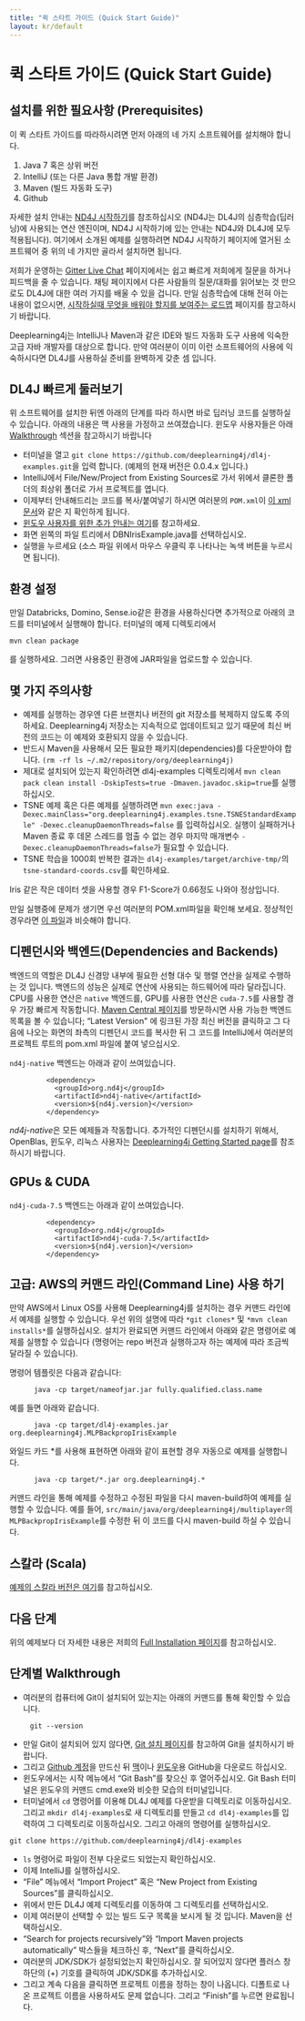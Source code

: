 ```yaml
---
title: "퀵 스타트 가이드 (Quick Start Guide)"
layout: kr/default
---
```


# 퀵 스타트 가이드 (Quick Start Guide)

## 설치를 위한 필요사항 (Prerequisites)

이 퀵 스타트 가이드를 따라하시려면 먼저 아래의 네 가지 소프트웨어를 설치해야 합니다.

1. Java 7 혹은 상위 버전
2. IntelliJ (또는 다른 Java 통합 개발 환경)
3. Maven (빌드 자동화 도구)
4. Github

자세한 설치 안내는 [ND4J 시작하기](http://nd4j.org/kr-getstarted.html)를 참조하십시오 (ND4J는 DL4J의 심층학습(딥러닝)에 사용되는 연산 엔진이며, ND4J 시작하기에 있는 안내는 ND4J와 DL4J에 모두 적용됩니다). 여기에서 소개된 예제를 실행하려면 ND4J 시작하기 페이지에 열거된 소프트웨어 중 위의 네 가지만 골라서 설치하면 됩니다.

저희가 운영하는 [Gitter Live Chat](https://gitter.im/deeplearning4j/deeplearning4j) 페이지에서는 쉽고 빠르게 저희에게 질문을 하거나 피드백을 줄 수 있습니다. 채팅 페이지에서 다른 사람들의 질문/대화를 읽어보는 것 만으로도 DL4J에 대한 여러 가지를 배울 수 있을 겁니다. 만일 심층학습에 대해 전혀 아는 내용이 없으시면, [시작하실때 무엇을 배워야 할지를 보여주는 로드맵](http://deeplearning4j.org/deeplearningforbeginners.html) 페이지를 참고하시기 바랍니다.

Deeplearning4j는 IntelliJ나 Maven과 같은 IDE와 빌드 자동화 도구 사용에 익숙한 고급 자바 개발자를 대상으로 합니다. 만약 여러분이 이미 이런 소프트웨어의 사용에 익숙하시다면 DL4J를 사용하실 준비를 완벽하게 갖춘 셈 입니다.

## DL4J 빠르게 둘러보기

위 소프트웨어를 설치한 뒤엔 아래의 단계를 따라 하시면 바로 딥러닝 코드를 실행하실 수 있습니다. 아래의 내용은 맥 사용을 가정하고 쓰여졌습니다. 윈도우 사용자들은 아래 [Walkthrough](http://deeplearning4j.org/kr-quickstart.html#walk) 섹션을 참고하시기 바랍니다

* 터미널을 열고 `git clone https://github.com/deeplearning4j/dl4j-examples.git`을 입력 합니다. (예제의 현재 버전은 0.0.4.x 입니다.)
* IntelliJ에서 File/New/Project from Existing Sources로 가서 위에서 클론한 폴더의 최상위 폴더로 가서 프로젝트를 엽니다.
* 이제부터 안내해드리는 코드를 복사/붙여넣기 하시면 여러분의 `POM.xml`이 [이 xml 문서](https://github.com/deeplearning4j/dl4j-examples/blob/master/pom.xml)와 같은 지 확인하게 됩니다.
* [윈도우 사용자를 위한 추가 안내는 여기](http://deeplearning4j.org/kr-gettingstarted.html#windows)를 참고하세요.
* 화면 왼쪽의 파일 트리에서 DBNIrisExample.java를 선택하십시오.
* 실행을 누르세요 (소스 파일 위에서 마우스 우클릭 후 나타나는 녹색 버튼을 누르시면 됩니다).

## 환경 설정
만일 Databricks, Domino, Sense.io같은 환경을 사용하신다면 추가적으로 아래의 코드를 터미널에서 실행해야 합니다. 터미널의 예제 디렉토리에서

```
mvn clean package 
```

를 실행하세요. 그러면 사용중인 환경에 JAR파일을 업로드할 수 있습니다.

## 몇 가지 주의사항
* 예제를 실행하는 경우엔 다른 브랜치나 버전의 git 저장소를 복제하지 않도록 주의하세요. Deeplearning4j 저장소는 지속적으로 업데이트되고 있기 때문에 최신 버전의 코드는 이 예제와 호환되지 않을 수 있습니다.
* 반드시 Maven을 사용해서 모든 필요한 패키지(dependencies)를 다운받아야 합니다. `(rm -rf ls ~/.m2/repository/org/deeplearning4j)`
* 제대로 설치되어 있는지 확인하려면 dl4j-examples 디렉토리에서 `mvn clean pack clean install -DskipTests=true -Dmaven.javadoc.skip=true`를 실행하십시오.
* TSNE 예제 혹은 다른 예제를 실행하려면 `mvn exec:java -Dexec.mainClass="org.deeplearning4j.examples.tsne.TSNEStandardExample" -Dexec.cleanupDaemonThreads=false` 를 입력하십시오. 실행이 실패하거나 Maven 종료 후 데몬 스레드를 멈출 수 없는 경우 마지막 매개변수 `-Dexec.cleanupDaemonThreads=false`가 필요할 수 있습니다.
* TSNE 학습을 1000회 반복한 결과는 `dl4j-examples/target/archive-tmp/`의 `tsne-standard-coords.csv`를 확인하세요.

Iris 같은 작은 데이터 셋을 사용할 경우 F1-Score가 0.66정도 나와야 정상입니다.

만일 실행중에 문제가 생기면 우선 여러분의 POM.xml파일을 확인해 보세요. 정상적인 경우라면 [이 파일](https://github.com/deeplearning4j/dl4j-examples/blob/master/pom.xml)과 비슷해야 합니다.

## 디펜던시와 백엔드(Dependencies and Backends)

백엔드의 역할은 DL4J 신경망 내부에 필요한 선형 대수 및 행렬 연산을 실제로 수행하는 것 입니다. 백엔드의 성능은 실제로 연산에 사용되는 하드웨어에 따라 달라집니다. CPU를 사용한 연산은 `native` 백엔드를, GPU를 사용한 연산은 `cuda-7.5`를 사용할 경우 가장 빠르게 작동합니다. [Maven Central 페이지](https://search.maven.org)를 방문하시면 사용 가능한 백엔드 목록을 볼 수 있습니다; “Latest Version" 에 링크된 가장 최신 버전을 클릭하고 그 다음에 나오는 화면의 좌측의 디펜던시 코드를 복사한 뒤 그 코드를 IntelliJ에서 여러분의 프로젝트 루트의 pom.xml 파일에 붙여 넣으십시오.

`nd4j-native` 백엔드는 아래과 같이 쓰여있습니다.

```
		 <dependency>
		   <groupId>org.nd4j</groupId>
		   <artifactId>nd4j-native</artifactId>
		   <version>${nd4j.version}</version>
		 </dependency>
```


*nd4j-native*은 모든 예제들과 작동합니다. 추가적인 디펜던시를 설치하기 위해서, OpenBlas, 윈도우, 리눅스 사용자는 [Deeplearning4j Getting Started page](http://deeplearning4j.org/kr-gettingstarted.html)를 참조하시기 바랍니다.

## GPUs & CUDA

`nd4j-cuda-7.5` 백엔드는 아래과 같이 쓰여있습니다.

```
		 <dependency>
		   <groupId>org.nd4j</groupId>
		   <artifactId>nd4j-cuda-7.5</artifactId>
		   <version>${nd4j.version}</version>
		 </dependency>
```

## 고급: AWS의 커맨드 라인(Command Line) 사용 하기

만약 AWS에서 Linux OS를 사용해 Deeplearning4j를 설치하는 경우 커맨드 라인에서 예제를 실행할 수 있습니다. 우선 위의 설명에 따라 `*git clones*` 및 `*mvn clean installs*`를 실행하십시오. 설치가 완료되면 커맨드 라인에서 아래와 같은 명령어로 예제를 실행할 수 있습니다 (명령어는 repo 버전과 실행하고자 하는 예제에 따라 조금씩 달라질 수 있습니다).

명령어 템플릿은 다음과 같습니다:

```
      java -cp target/nameofjar.jar fully.qualified.class.name
```

예를 들면 아래와 같습니다.

```
      java -cp target/dl4j-examples.jar org.deeplearning4j.MLPBackpropIrisExample
```

와일드 카드 *를 사용해 표현하면 아래와 같이 표현할 경우 자동으로 예제를 실행합니다.

```
      java -cp target/*.jar org.deeplearning4j.*
```

커맨드 라인을 통해 예제를 수정하고 수정된 파일을 다시 maven-build하여 예제를 실행할 수 있습니다. 예를 들어, `src/main/java/org/deeplearning4j/multiplayer`의 `MLPBackpropIrisExample`를 수정한 뒤 이 코드를 다시 maven-build 하실 수 있습니다.

## 스칼라 (Scala)

[예제의 스칼라 버전은 여기](https://github.com/kogecoo/dl4j-examples-scala)를 참고하십시오.

## 다음 단계

위의 예제보다 더 자세한 내용은 저희의 [Full Installation 페이지](http://deeplearning4j.org/kr-gettingstarted.html)를 참고하십시오.

## 단계별 Walkthrough
* 여러분의 컴퓨터에 Git이 설치되어 있는지는 아래의 커맨드를 통해 확인할 수 있습니다.

```
     git --version
```

* 만일 Git이 설치되어 있지 않다면, [Git 설치 페이지](https://git-scm.herokuapp.com/book/en/v2/Getting-Started-Installing-Git)를 참고하여 Git을 설치하시기 바랍니다.
* 그리고 [Github 계정](https://github.com/join)을 만드신 뒤 [맥](https://mac.github.com/)이나 [윈도우](https://windows.github.com/)용 GitHub을 다운로드 하십시오. 
* 윈도우에서는 시작 메뉴에서 “Git Bash”를 찾으신 후 열어주십시오. Git Bash 터미널은 윈도우의 커맨드 cmd.exe와 비슷한 모습의 터미널입니다.
* 터미널에서 `cd` 명령어를 이용해 DL4J 예제를 다운받을 디렉토리로 이동하십시오. 그리고 `mkdir dl4j-examples`로 새 디렉토리를 만들고 `cd dl4j-examples`를 입력하여 그 디렉토리로 이동하십시오. 그리고 아래의 명령어를 실행하십시오.

```
git clone https://github.com/deeplearning4j/dl4j-examples
```

* `ls` 명령어로 파일이 전부 다운로드 되었는지 확인하십시오.
* 이제 IntelliJ를 실행하십시오.
* “File” 메뉴에서 “Import Project” 혹은 “New Project from Existing Sources”를 클릭하십시오.
* 위에서 만든 DL4J 예제 디렉토리를 이동하여 그 디렉토리를 선택하십시오.
* 이제 여러분이 선택할 수 있는 빌드 도구 목록을 보시게 될 것 입니다. Maven을 선택하십시오.
* “Search for projects recursively”와 “Import Maven projects automatically” 박스들을 체크하신 후, “Next”를 클릭하십시오.
* 여러분의 JDK/SDK가 설정되었는지 확인하십시오.  잘 되어있지 않다면 플러스 창 하단의 (+) 기호를 클릭하여 JDK/SDK를 추가하십시오.
* 그리고 계속 다음을 클릭하면 프로젝트 이름을 정하는 창이 나옵니다. 디폴트로 나온 프로젝트 이름을 사용하셔도 문제 없습니다. 그리고  “Finish”를 누르면 완료됩니다.
